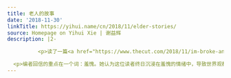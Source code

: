 ```yaml
---
title: 老人的故事
date: '2018-11-30'
linkTitle: https://yihui.name/cn/2018/11/elder-stories/
source: Homepage on Yihui Xie | 谢益辉
description: |2-

          <p>读了一篇<a href="https://www.thecut.com/2018/11/im-broke-and-friendless-and-ive-wasted-my-whole-life.html">读者来信和编者回信</a>，讲的是一位绝望的读者，作为一个三十五岁的青年妇女，觉得自己的一生失败透顶、一事无成、形影相吊。读完来信，我停了两分钟，想了一下如果换我会怎样回信，但也没想出什么好的角度。我只注意到这位妇女有一句说自己曾经擅长写作、有诗意、热情和好奇心，这是她在整封信中唯一一处把自己描述为一个正面的形象，但也只是针对过去的自己。我要是来分析这个案例，我可能会问那个正面的形象是何时以及如何迷失的，因为诗意、热情、好奇都是很珍贵的品质。就像《火影忍者》中的风影我爱罗对土影振聋发聩的提问：你是何时开始失去自我的？</p>

  <p>编者回信的重点在一个词：羞愧。她认为这位读者终日沉浸在羞愧的情绪中，导致世界观都扭曲了；首先需要<a href="https://yihui.name/cn/2018/11/mediocre-self/">接受自己</a>的这种负
---
```

